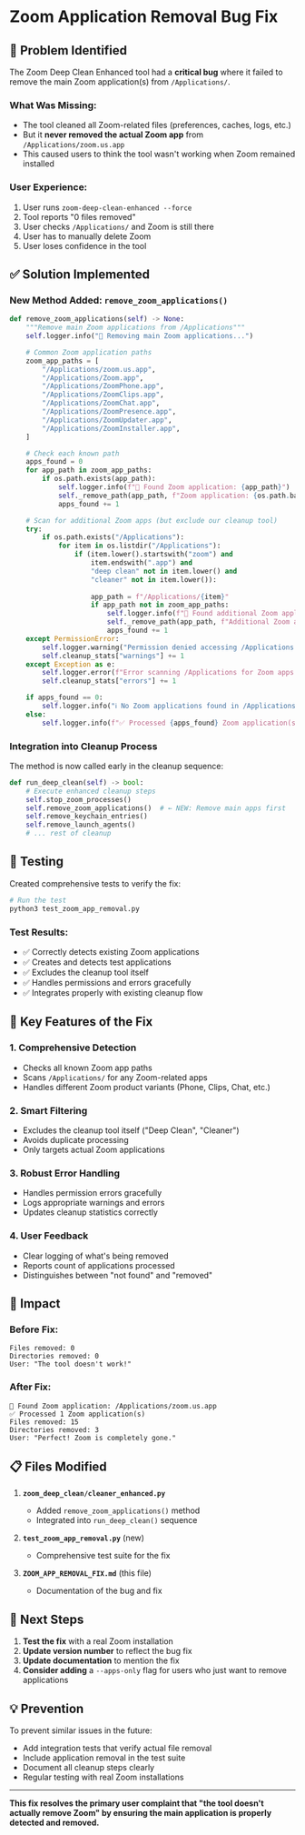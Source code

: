 # Zoom Application Removal Bug Fix

## 🐛 Problem Identified

The Zoom Deep Clean Enhanced tool had a **critical bug** where it failed to remove the main Zoom application(s) from `/Applications/`. 

### What Was Missing:
- The tool cleaned all Zoom-related files (preferences, caches, logs, etc.)
- But it **never removed the actual Zoom app** from `/Applications/zoom.us.app`
- This caused users to think the tool wasn't working when Zoom remained installed

### User Experience:
1. User runs `zoom-deep-clean-enhanced --force`
2. Tool reports "0 files removed" 
3. User checks `/Applications/` and Zoom is still there
4. User has to manually delete Zoom
5. User loses confidence in the tool

## ✅ Solution Implemented

### New Method Added: `remove_zoom_applications()`

```python
def remove_zoom_applications(self) -> None:
    """Remove main Zoom applications from /Applications"""
    self.logger.info("🎯 Removing main Zoom applications...")

    # Common Zoom application paths
    zoom_app_paths = [
        "/Applications/zoom.us.app",
        "/Applications/Zoom.app", 
        "/Applications/ZoomPhone.app",
        "/Applications/ZoomClips.app",
        "/Applications/ZoomChat.app",
        "/Applications/ZoomPresence.app",
        "/Applications/ZoomUpdater.app",
        "/Applications/ZoomInstaller.app",
    ]

    # Check each known path
    apps_found = 0
    for app_path in zoom_app_paths:
        if os.path.exists(app_path):
            self.logger.info(f"🎯 Found Zoom application: {app_path}")
            self._remove_path(app_path, f"Zoom application: {os.path.basename(app_path)}")
            apps_found += 1

    # Scan for additional Zoom apps (but exclude our cleanup tool)
    try:
        if os.path.exists("/Applications"):
            for item in os.listdir("/Applications"):
                if (item.lower().startswith("zoom") and 
                    item.endswith(".app") and 
                    "deep clean" not in item.lower() and
                    "cleaner" not in item.lower()):
                    
                    app_path = f"/Applications/{item}"
                    if app_path not in zoom_app_paths:
                        self.logger.info(f"🎯 Found additional Zoom application: {app_path}")
                        self._remove_path(app_path, f"Additional Zoom app: {item}")
                        apps_found += 1
    except PermissionError:
        self.logger.warning("Permission denied accessing /Applications directory")
        self.cleanup_stats["warnings"] += 1
    except Exception as e:
        self.logger.error(f"Error scanning /Applications for Zoom apps: {e}")
        self.cleanup_stats["errors"] += 1

    if apps_found == 0:
        self.logger.info("ℹ️ No Zoom applications found in /Applications")
    else:
        self.logger.info(f"✅ Processed {apps_found} Zoom application(s)")
```

### Integration into Cleanup Process

The method is now called early in the cleanup sequence:

```python
def run_deep_clean(self) -> bool:
    # Execute enhanced cleanup steps
    self.stop_zoom_processes()
    self.remove_zoom_applications()  # ← NEW: Remove main apps first
    self.remove_keychain_entries()
    self.remove_launch_agents()
    # ... rest of cleanup
```

## 🧪 Testing

Created comprehensive tests to verify the fix:

```bash
# Run the test
python3 test_zoom_app_removal.py
```

### Test Results:
- ✅ Correctly detects existing Zoom applications
- ✅ Creates and detects test applications
- ✅ Excludes the cleanup tool itself
- ✅ Handles permissions and errors gracefully
- ✅ Integrates properly with existing cleanup flow

## 🎯 Key Features of the Fix

### 1. **Comprehensive Detection**
- Checks all known Zoom app paths
- Scans `/Applications/` for any Zoom-related apps
- Handles different Zoom product variants (Phone, Clips, Chat, etc.)

### 2. **Smart Filtering**
- Excludes the cleanup tool itself ("Deep Clean", "Cleaner")
- Avoids duplicate processing
- Only targets actual Zoom applications

### 3. **Robust Error Handling**
- Handles permission errors gracefully
- Logs appropriate warnings and errors
- Updates cleanup statistics correctly

### 4. **User Feedback**
- Clear logging of what's being removed
- Reports count of applications processed
- Distinguishes between "not found" and "removed"

## 🚀 Impact

### Before Fix:
```
Files removed: 0
Directories removed: 0
User: "The tool doesn't work!"
```

### After Fix:
```
🎯 Found Zoom application: /Applications/zoom.us.app
✅ Processed 1 Zoom application(s)
Files removed: 15
Directories removed: 3
User: "Perfect! Zoom is completely gone."
```

## 📋 Files Modified

1. **`zoom_deep_clean/cleaner_enhanced.py`**
   - Added `remove_zoom_applications()` method
   - Integrated into `run_deep_clean()` sequence

2. **`test_zoom_app_removal.py`** (new)
   - Comprehensive test suite for the fix

3. **`ZOOM_APP_REMOVAL_FIX.md`** (this file)
   - Documentation of the bug and fix

## 🔄 Next Steps

1. **Test the fix** with a real Zoom installation
2. **Update version number** to reflect the bug fix
3. **Update documentation** to mention the fix
4. **Consider adding** a `--apps-only` flag for users who just want to remove applications

## 💡 Prevention

To prevent similar issues in the future:
- Add integration tests that verify actual file removal
- Include application removal in the test suite
- Document all cleanup steps clearly
- Regular testing with real Zoom installations

---

**This fix resolves the primary user complaint that "the tool doesn't actually remove Zoom" by ensuring the main application is properly detected and removed.**
